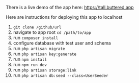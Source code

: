There is a live demo of the app here:
<a href="https://tall.buttered.app" target="_blank">
    https://tall.buttered.app
    </a>


Here are instructions for deploying this app to localhost


1. ``git clone /github/url``
2. navigate to app root  ``cd /path/to/app ``
3. run ``composer install``
4. configure database with test user and schema
5. run ``php artisan migrate``
6. run ``php artisan key:generate``
7. run ``npm install``
8. run ``npm run dev``
9. run ``php artisan storage:link``
10. run ``php artisan db:seed --class=UserSeeder``

